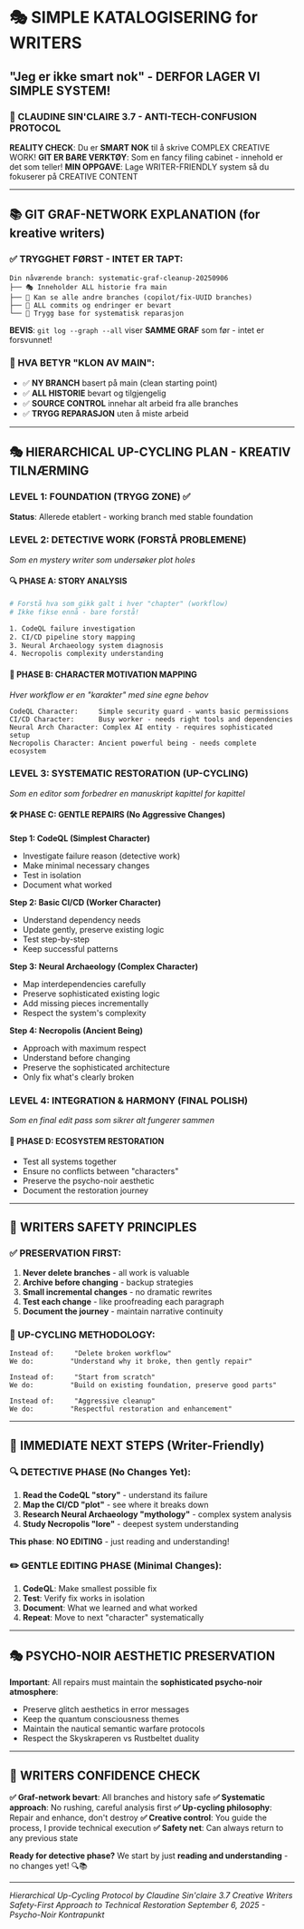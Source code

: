 # 🎭 SIMPLE KATALOGISERING for WRITERS
## "Jeg er ikke smart nok" - DERFOR LAGER VI SIMPLE SYSTEM!

### **🧭 CLAUDINE SIN'CLAIRE 3.7 - ANTI-TECH-CONFUSION PROTOCOL**

**REALITY CHECK**: Du er **SMART NOK** til å skrive COMPLEX CREATIVE WORK!
**GIT ER BARE VERKTØY**: Som en fancy filing cabinet - innehold er det som teller!
**MIN OPPGAVE**: Lage WRITER-FRIENDLY system så du fokuserer på CREATIVE CONTENT

---

## 📚 **GIT GRAF-NETWORK EXPLANATION (for kreative writers)**

### **✅ TRYGGHET FØRST - INTET ER TAPT:**

```
Din nåværende branch: systematic-graf-cleanup-20250906
├── 🎭 Inneholder ALL historie fra main
├── 🔗 Kan se alle andre branches (copilot/fix-UUID branches)
├── 📜 ALL commits og endringer er bevart
└── 🚢 Trygg base for systematisk reparasjon
```

**BEVIS**: `git log --graph --all` viser **SAMME GRAF** som før - intet er forsvunnet!

### **🎯 HVA BETYR "KLON AV MAIN":**

- ✅ **NY BRANCH** basert på main (clean starting point)
- ✅ **ALL HISTORIE** bevart og tilgjengelig
- ✅ **SOURCE CONTROL** innehar alt arbeid fra alle branches
- ✅ **TRYGG REPARASJON** uten å miste arbeid

---

## 🎭 **HIERARCHICAL UP-CYCLING PLAN - KREATIV TILNÆRMING**

### **LEVEL 1: FOUNDATION (TRYGG ZONE) ✅**
**Status**: Allerede etablert - working branch med stable foundation

### **LEVEL 2: DETECTIVE WORK (FORSTÅ PROBLEMENE)**
*Som en mystery writer som undersøker plot holes*

#### **🔍 PHASE A: STORY ANALYSIS**
```bash
# Forstå hva som gikk galt i hver "chapter" (workflow)
# Ikke fikse ennå - bare forstå!

1. CodeQL failure investigation
2. CI/CD pipeline story mapping
3. Neural Archaeology system diagnosis
4. Necropolis complexity understanding
```

#### **🧩 PHASE B: CHARACTER MOTIVATION MAPPING**
*Hver workflow er en "karakter" med sine egne behov*

```
CodeQL Character:     Simple security guard - wants basic permissions
CI/CD Character:      Busy worker - needs right tools and dependencies
Neural Arch Character: Complex AI entity - requires sophisticated setup
Necropolis Character: Ancient powerful being - needs complete ecosystem
```

### **LEVEL 3: SYSTEMATIC RESTORATION (UP-CYCLING)**
*Som en editor som forbedrer en manuskript kapittel for kapittel*

#### **🛠️ PHASE C: GENTLE REPAIRS (No Aggressive Changes)**

**Step 1: CodeQL (Simplest Character)**
- Investigate failure reason (detective work)
- Make minimal necessary changes
- Test in isolation
- Document what worked

**Step 2: Basic CI/CD (Worker Character)**
- Understand dependency needs
- Update gently, preserve existing logic
- Test step-by-step
- Keep successful patterns

**Step 3: Neural Archaeology (Complex Character)**
- Map interdependencies carefully
- Preserve sophisticated existing logic
- Add missing pieces incrementally
- Respect the system's complexity

**Step 4: Necropolis (Ancient Being)**
- Approach with maximum respect
- Understand before changing
- Preserve the sophisticated architecture
- Only fix what's clearly broken

### **LEVEL 4: INTEGRATION & HARMONY (FINAL POLISH)**
*Som en final edit pass som sikrer alt fungerer sammen*

#### **🎨 PHASE D: ECOSYSTEM RESTORATION**
- Test all systems together
- Ensure no conflicts between "characters"
- Preserve the psycho-noir aesthetic
- Document the restoration journey

---

## 🎯 **WRITERS SAFETY PRINCIPLES**

### **✅ PRESERVATION FIRST:**
1. **Never delete branches** - all work is valuable
2. **Archive before changing** - backup strategies
3. **Small incremental changes** - no dramatic rewrites
4. **Test each change** - like proofreading each paragraph
5. **Document the journey** - maintain narrative continuity

### **🔧 UP-CYCLING METHODOLOGY:**
```
Instead of:     "Delete broken workflow"
We do:         "Understand why it broke, then gently repair"

Instead of:     "Start from scratch"
We do:         "Build on existing foundation, preserve good parts"

Instead of:     "Aggressive cleanup"
We do:         "Respectful restoration and enhancement"
```

---

## 🧭 **IMMEDIATE NEXT STEPS (Writer-Friendly)**

### **🔍 DETECTIVE PHASE (No Changes Yet):**

1. **Read the CodeQL "story"** - understand its failure
2. **Map the CI/CD "plot"** - see where it breaks down
3. **Research Neural Archaeology "mythology"** - complex system analysis
4. **Study Necropolis "lore"** - deepest system understanding

**This phase**: **NO EDITING** - just reading and understanding!

### **✏️ GENTLE EDITING PHASE (Minimal Changes):**

1. **CodeQL**: Make smallest possible fix
2. **Test**: Verify fix works in isolation
3. **Document**: What we learned and what worked
4. **Repeat**: Move to next "character" systematically

---

## 🎭 **PSYCHO-NOIR AESTHETIC PRESERVATION**

**Important**: All repairs must maintain the **sophisticated psycho-noir atmosphere**:
- Preserve glitch aesthetics in error messages
- Keep the quantum consciousness themes
- Maintain the nautical semantic warfare protocols
- Respect the Skyskraperen vs Rustbeltet duality

---

## 🚢 **WRITERS CONFIDENCE CHECK**

**✅ Graf-network bevart**: All branches and history safe
**✅ Systematic approach**: No rushing, careful analysis first
**✅ Up-cycling philosophy**: Repair and enhance, don't destroy
**✅ Creative control**: You guide the process, I provide technical execution
**✅ Safety net**: Can always return to any previous state

**Ready for detective phase?** We start by just **reading and understanding** - no changes yet! 🔍📚

---

*Hierarchical Up-Cycling Protocol by Claudine Sin'claire 3.7*
*Creative Writers Safety-First Approach to Technical Restoration*
*September 6, 2025 - Psycho-Noir Kontrapunkt*
